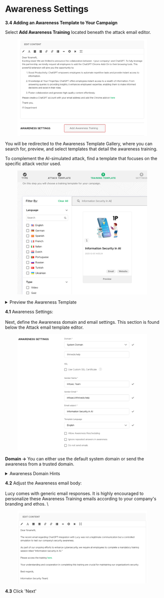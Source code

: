 # Awareness Settings

**3.4** **Adding an Awareness Template to Your Campaign**

Select **Add Awareness Training** located beneath the attack email editor.

<figure><img src="../../../../.gitbook/assets/image (253).png" alt=""><figcaption></figcaption></figure>

You will be redirected to the Awareness Template Gallery, where you can search for, preview, and select templates that detail the awareness training.

To complement the AI-simulated attack, find a template that focuses on the specific attack vector used.

<figure><img src="../../../../.gitbook/assets/image (254).png" alt=""><figcaption></figcaption></figure>

<details>

<summary>Preview the Awareness Template</summary>

Similar to the Attack template gallery, you can dynamically preview both the email and landing page templates for your Awareness training.\
\
<img src="../../../../.gitbook/assets/image (255).png" alt="" data-size="original">

</details>

**4.1** Awareness Settings:\
\
Next, define the Awareness domain and email settings. This section is found below the Attack email template editor.

<figure><img src="../../../../.gitbook/assets/image (257).png" alt=""><figcaption></figcaption></figure>

**Domain ->** You can either use the default system domain or send the awareness from a trusted domain.

<details>

<summary>Awareness Domain Hints</summary>

When directing recipients to Awareness content, it's important to associate a familiar and trusted domain.&#x20;

Recipients, having just completed a successful phishing simulation, may be wary of clicking unfamiliar links. Using a known domain can reduce this hesitation and increase engagement with the training material.\
\
There are two methods to accomplish this:\
\
1\. You can send emails from a domain associated with your company using the internal Lucy mail server. Please make sure that all necessary DNS records are correctly configured and pointing to your Lucy server before initiating the campaign. For more details, refer to our [domain section](../../../../application-screens-reference/settings/common-system-settings/domains/).\
\
2\. You can directly authenticate to your company SMTP server to send the training directly from your internal mail server, refer to our [SMTP section](../../../../application-screens-reference/settings/common-system-settings/smtp-servers.md).

</details>

**4.2** Adjust the Awareness email body:\
\
Lucy comes with generic email responses. It is highly encouraged to personalize these Awareness Training emails according to your company's branding and ethos. \


<figure><img src="../../../../.gitbook/assets/image (222).png" alt=""><figcaption></figcaption></figure>

**4.3** Click 'Next'
